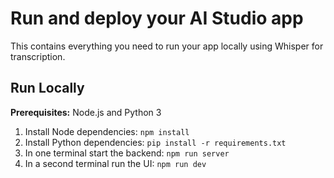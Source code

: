 # Run and deploy your AI Studio app

This contains everything you need to run your app locally using Whisper for transcription.

## Run Locally

**Prerequisites:** Node.js and Python 3

1. Install Node dependencies: `npm install`
2. Install Python dependencies: `pip install -r requirements.txt`
3. In one terminal start the backend: `npm run server`
4. In a second terminal run the UI: `npm run dev`
